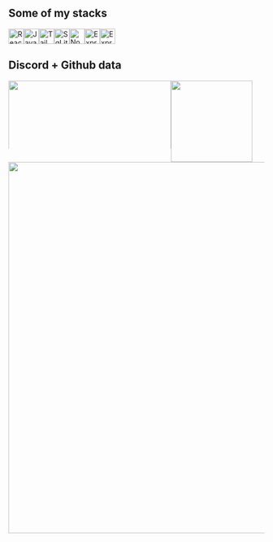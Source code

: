 ## Some of my stacks 
<div style="display: flex; flex-direction: row; justify-content: flex-center;">
  <img src="https://img.shields.io/badge/-react-black?style=for-the-badge&logo=react" height="30" alt="React" />
  <img src="https://img.shields.io/badge/-JavaScript-black?style=for-the-badge&logo=JavaScript" height="30" alt="JavaScript" />
  <img src="https://img.shields.io/badge/-Tailwindcss-black?style=for-the-badge&logo=Tailwindcss" height="30" alt="Tailwindcss" />
  <img src="https://img.shields.io/badge/-SqLite-black?style=for-the-badge&logo=SqLite" height="30" alt="SqLite" />
  <img src="https://img.shields.io/badge/-Node.JS-black?style=for-the-badge&logo=node.js" height="30" alt="NodeJs" />
  <img src="https://img.shields.io/badge/-Express-black?style=for-the-badge&logo=Express" height="30" alt="ExpressJS" />
  <img src="https://img.shields.io/badge/-MongoDB-black?style=for-the-badge&logo=MongoDB" height="30" alt="ExpressJS" />
</div>

## Discord + Github data 
<div style="display: flex; flex-direction: column">
  <div style="display: flex; flex-direction: row;">
    <img
	style="min-width: 134px; max-height: 134px;"
	width="320"
        src="https://lanyard.kyrie25.me/api/822475459500834877?waveColor=9745F5&waveSpotifyColor=9745F5&theme=dark&bg=000000&animated=false&borderRadius=10px&&idleMessage=wow%20my%20spotify%20isn%27t%20playing%20anything%20right%20now?%20Im%20probably%20focused%20on%20my%20code%20then"
     />
     <img
	style="min-width: 160px;"
	height="160"
        src="https://streak-stats.demolab.com/?user=kuntydev&theme=midnight_purple&hide_border=true&date_format=M%20j%5B%2C%20Y%5D"
      />
   </div>
   <div style="display: flex; flex-direction: column">
      <img
	width="730"
        src="http://github-profile-summary-cards.vercel.app/api/cards/profile-details?username=kuntydev&theme=midnight_purple"
      />
   </div
